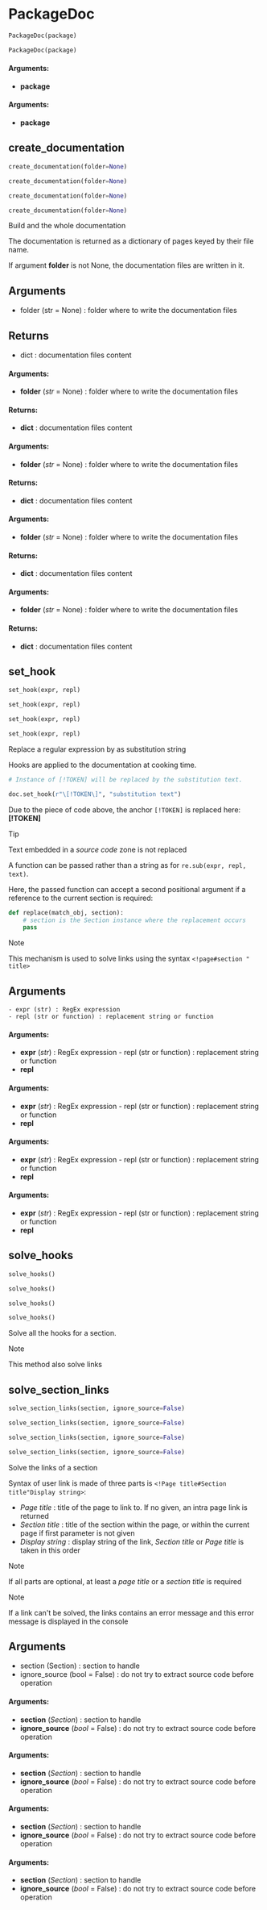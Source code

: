 # PackageDoc

``` python
PackageDoc(package)
```



``` python
PackageDoc(package)
```



#### Arguments:
- **package**



#### Arguments:
- **package**



## create_documentation

``` python
create_documentation(folder=None)
```



``` python
create_documentation(folder=None)
```



``` python
create_documentation(folder=None)
```



``` python
create_documentation(folder=None)
```



Build and the whole documentation

The documentation is returned as a dictionary of pages keyed
by their file name.

If argument **folder** is not None, the documentation files are written
in it.

Arguments
---------
- folder (str = None) : folder where to write the documentation files

Returns
-------
- dict : documentation files content


#### Arguments:
- **folder** (_str_ = None) : folder where to write the documentation files



#### Returns:
- **dict** : documentation files content



#### Arguments:
- **folder** (_str_ = None) : folder where to write the documentation files



#### Returns:
- **dict** : documentation files content



#### Arguments:
- **folder** (_str_ = None) : folder where to write the documentation files



#### Returns:
- **dict** : documentation files content



#### Arguments:
- **folder** (_str_ = None) : folder where to write the documentation files



#### Returns:
- **dict** : documentation files content



## set_hook

``` python
set_hook(expr, repl)
```



``` python
set_hook(expr, repl)
```



``` python
set_hook(expr, repl)
```



``` python
set_hook(expr, repl)
```



Replace a regular expression by as substitution string

Hooks are applied to the documentation at cooking time.

``` python
# Instance of [!TOKEN] will be replaced by the substitution text.

doc.set_hook(r"\[!TOKEN\]", "substitution text")
```

Due to the piece of code above, the anchor `[!TOKEN]` is replaced here: **[!TOKEN]**

> [!tIP]
> Text embedded in a _source code_ zone is not replaced

A function can be passed rather than a string as for `re.sub(expr, repl, text)`.

Here, the passed function can accept a second positional argument if a reference
to the current section is required:

``` python
def replace(match_obj, section):
    # section is the Section instance where the replacement occurs
    pass
```

> [!NOTE]
> This mechanism is used to solve links using the syntax `<!page#section " title>`

Arguments
---------
    - expr (str) : RegEx expression
    - repl (str or function) : replacement string or function


#### Arguments:
- **expr** (_str_) : RegEx expression - repl (str or function) : replacement string or function
- **repl**



#### Arguments:
- **expr** (_str_) : RegEx expression - repl (str or function) : replacement string or function
- **repl**



#### Arguments:
- **expr** (_str_) : RegEx expression - repl (str or function) : replacement string or function
- **repl**



#### Arguments:
- **expr** (_str_) : RegEx expression - repl (str or function) : replacement string or function
- **repl**



## solve_hooks

``` python
solve_hooks()
```



``` python
solve_hooks()
```



``` python
solve_hooks()
```



``` python
solve_hooks()
```



Solve all the hooks for a section.

> [!NOTE]
> This method also solve links


## solve_section_links

``` python
solve_section_links(section, ignore_source=False)
```



``` python
solve_section_links(section, ignore_source=False)
```



``` python
solve_section_links(section, ignore_source=False)
```



``` python
solve_section_links(section, ignore_source=False)
```



Solve the links of a section

Syntax of user link is made of three parts is
`<!Page title#Section title"Display string>`:
- _Page title_ : title of the page to link to. If no given,
  an intra page link is returned
- _Section title_ : title of the section within the page, or
  within the current page if first parameter is not given
- _Display string_ : display string of the link, _Section title_ or
  _Page title_ is taken in this order
 
> [!NOTE]
> If all parts are optional, at least a _page title_ or a _section title_ is required

> [!NOTE]
> If a link can't be solved, the links contains an error message and this error
  message is displayed in the console

Arguments
---------
- section (Section) : section to handle
- ignore_source (bool = False) : do not try to extract source code before operation


#### Arguments:
- **section** (_Section_) : section to handle
- **ignore_source** (_bool_ = False) : do not try to extract source code before operation



#### Arguments:
- **section** (_Section_) : section to handle
- **ignore_source** (_bool_ = False) : do not try to extract source code before operation



#### Arguments:
- **section** (_Section_) : section to handle
- **ignore_source** (_bool_ = False) : do not try to extract source code before operation



#### Arguments:
- **section** (_Section_) : section to handle
- **ignore_source** (_bool_ = False) : do not try to extract source code before operation

